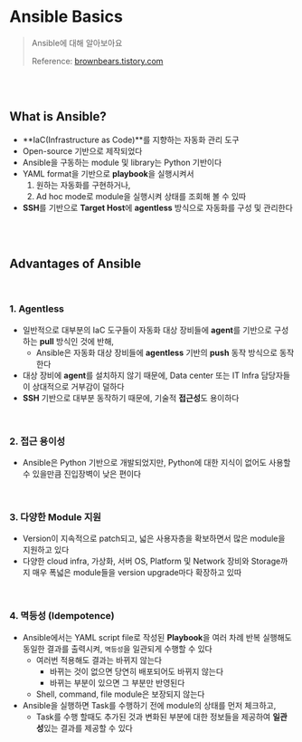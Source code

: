 # Ansible Basics

> Ansible에 대해 알아보아요
>
> Reference: [brownbears.tistory.com](https://brownbears.tistory.com/358)

<br>

<br>

## What is Ansible?

- **IaC(Infrastructure as Code)**를 지향하는 자동화 관리 도구
- Open-source 기반으로 제작되었다
- Ansible을 구동하는 module 및 library는 Python 기반이다
- YAML format을 기반으로 **playbook**을 실행시켜서
  1. 원하는 자동화를 구현하거나,
  2. Ad hoc mode로 module을 실행시켜 상태를 조회해 볼 수 있따
- **SSH**를 기반으로 **Target Host**에 **agentless** 방식으로 자동화를 구성 및 관리한다

<br>

<br>

## Advantages of Ansible

<br>

### 1. Agentless

- 일반적으로 대부분의 IaC 도구들이 자동화 대상 장비들에 **agent**를 기반으로 구성하는 **pull** 방식인 것에 반해,
  - Ansible은 자동화 대상 장비들에 **agentless** 기반의 **push** 동작 방식으로 동작한다
- 대상 장비에 **agent**를 설치하지 않기 때문에, Data center 또는 IT Infra 담당자들이 상대적으로 거부감이 덜하다
- **SSH** 기반으로 대부분 동작하기 때문에, 기술적 **접근성**도 용이하다

<br>

### 2. 접근 용이성

- Ansible은 Python 기반으로 개발되었지만, Python에 대한 지식이 없어도 사용할 수 있을만큼 진입장벽이 낮은 편이다

<br>

### 3. 다양한 Module 지원

- Version이 지속적으로 patch되고, 넓은 사용자층을 확보하면서 많은 module을 지원하고 있다
- 다양한 cloud infra, 가상화, 서버 OS, Platform 및 Network 장비와 Storage까지 매우 폭넓은 module들을 version upgrade마다 확장하고 있따

<br>

### 4. 멱등성 (Idempotence)

- Ansible에서는 YAML script file로 작성된 **Playbook**을 여러 차례 반복 실행해도 동일한 결과를 출력시켜, `멱등성`을 일관되게 수행할 수 있다
  - 여러번 적용해도 결과는 바뀌지 않는다
    - 바뀌는 것이 없으면 당연히 배포되어도 바뀌지 않는다
    - 바뀌는 부분이 있으면 그 부분만 반영된다
  - Shell, command, file module은 보장되지 않는다
- Ansible을 실행하면 Task를 수행하기 전에 module의 상태를 먼저 체크하고, 
  - Task를 수행 할때도 추가된 것과 변화된 부분에 대한 정보들을 제공하여 **일관성**있는 결과를 제공할 수 있다